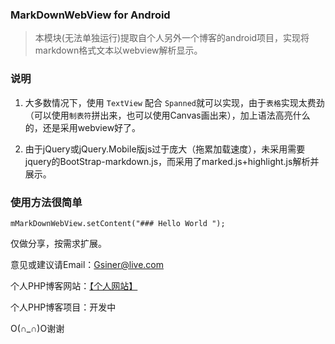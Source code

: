 ### MarkDownWebView for Android
> 本模块(无法单独运行)提取自个人另外一个博客的android项目，实现将markdown格式文本以webview解析显示。

### 说明

1. 大多数情况下，使用 `TextView` 配合 `Spanned`就可以实现，由于`表格`实现太费劲（可以使用`制表符`拼出来，也可以使用Canvas画出来），加上语法高亮什么的，还是采用webview好了。

2. 由于jQuery或jQuery.Mobile版js过于庞大（拖累加载速度），未采用需要jquery的BootStrap-markdown.js，而采用了marked.js+highlight.js解析并展示。

### 使用方法很简单

```
mMarkDownWebView.setContent("### Hello World ");

```
仅做分享，按需求扩展。





意见或建议请Email：[Gsiner@live.com](mailto:Gsiner@live.com)

个人PHP博客网站：[【个人网站】](http://www.freddon.com/)

个人PHP博客项目：开发中

O(∩_∩)O谢谢